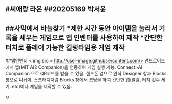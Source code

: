 #씨애랑 라온
##20205169 박서윤
---
##사막에서 바늘찾기
*제한 시간 동안 아이템을 눌러서 기록을 세우는 게임으로 앱 인벤터를 사용하여 제작
*간단한 터치로 플레이 가능한 킬링타임용 게임 제작
---
##앱인벤터
< img src = http://user-image.githubsercontent.com/>
안드로이드에서 앱(MIT AI2 Companion)을 연동하여 게임 실행 가능.
Connect>AI Companion 으로 QR코드를 받을 수 있음. 핸드폰 앱으로 인식
Designer 창과 Blocks창으로 나뉘며, 스크래치처럼 Blocks 창에서 코딩을 하여 간단한 앱(알람, 터치 횟수 세기. etc)이나 게임을 제작할 수 있음.

ㅇ

